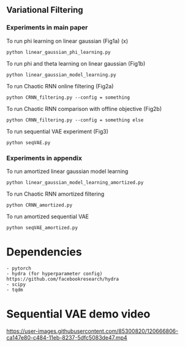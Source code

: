 



##  Variational Filtering

### Experiments in main paper

To run phi learning on linear gaussian (Fig1a) (x)
```
python linear_gaussian_phi_learning.py
```
To run phi and theta learning on linear gaussian (Fig1b)
```
python linear_gaussian_model_learning.py
```
To run Chaotic RNN online filtering (Fig2a)
```
python CRNN_filtering.py --config = something
```
To run Chaotic RNN comparison with offline objective (Fig2b)
```
python CRNN_filtering.py --config = something else
```
To run sequential VAE experiment (Fig3)
```
python seqVAE.py
```

### Experiments in appendix

To run amortized linear gaussian model learning
```
python linear_gaussian_model_learning_amortized.py
```
To run Chaotic RNN amortized filtering
```
python CRNN_amortized.py
```
To run amortized sequential VAE
```
python seqVAE_amortized.py
```



# Dependencies
    - pytorch
    - hydra (for hyperparameter config) https://github.com/facebookresearch/hydra
    - scipy
    - tqdm
    
# Sequential VAE demo video
https://user-images.githubusercontent.com/85300820/120666806-ca147e80-c484-11eb-8237-5dfc5083de47.mp4
